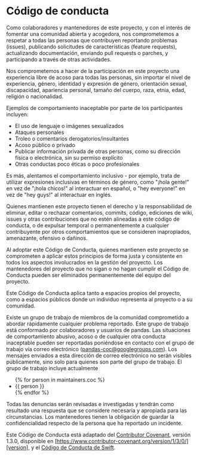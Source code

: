 # Código de conducta

Como colaboradores y mantenedores de este proyecto, y con el interés de
fomentar una comunidad abierta y acogedora, nos comprometemos a respetar a todas las personas que contribuyen reportando problemas (issues), publicando solicitudes de características (feature requests), actualizando documentación, enviando pull requests o parches, y participando a través de otras actividades.

Nos comprometemos a hacer de la participación en este proyecto una experiencia
libre de acoso para todas las personas, sin importar el nivel de experiencia, género, identidad y expresión de género, orientación sexual, discapacidad, apariencia personal,
tamaño del cuerpo, raza, etnia, edad, religión o nacionalidad.

Ejemplos de comportamiento inaceptable por parte de los participantes incluyen:

- El uso de lenguaje o imágenes sexualizados
- Ataques personales
- Troleo o comentarios derogatorios/insultantes
- Acoso público o privado
- Publicar información privada de otras personas, como su dirección física o electrónica, sin su permiso explícito
- Otras conductas poco éticas o poco profesionales

Es más, alentamos el comportamiento inclusivo - por ejemplo, trata de utilizar expresiones inclusivas en términos de género, como "¡hola gente!" en vez de "¡hola chicos!" al interactuar en español, o "hey everyone!" en vez de "hey guys!" al interactuar en inglés.

Quienes mantienen este proyecto tienen el derecho y la responsabilidad de eliminar, editar o rechazar comentarios, commits, código, ediciones de wiki, issues y otras contribuciones que no estén alineadas a este código de conducta, o de expulsar temporal o permanentemente a cualquier contribuyente por otros comportamientos que se consideren inapropiados, amenazante, ofensivo o dañinos.

Al adoptar este Código de Conducta, quienes mantienen este proyecto se comprometen
a aplicar estos principios de forma justa y consistente en todos los aspectos involucrados en la gestión del proyecto. Los mantenedores del proyecto que no sigan o no hagan cumplir el Código de
Conducta pueden ser eliminados permanentemente del equipo del proyecto.

Este Código de Conducta aplica tanto a espacios propios del proyecto, como a espacios públicos donde un individuo representa al proyecto o a su comunidad.

Existe un grupo de trabajo de miembros de la comunidad comprometido a abordar rápidamente cualquier problema reportado. Este grupo de trabajo está conformado por colaboradores y usuarios de pandas.
Las situaciones de comportamiento abusivo, acoso o de cualquier otra conducta inaceptable pueden ser
reportadas poniéndose en contacto con el grupo de trabajo vía correo electrónico (pandas-coc@googlegroups.com).
Los mensajes enviados a esta dirección de correo electrónico no serán visibles públicamente, sino solo para quienes son parte del grupo de trabajo. El grupo de trabajo incluye actualmente

<ul>
    {% for person in maintainers.coc %}
    <li>{{ person }}</li>
    {% endfor %}
</ul>

Todas las denuncias serán revisadas e investigadas y tendrán como resultado una respuesta que se considere necesaria y apropiada para las circunstancias. Los mantenedores tienen la obligación de guardar la confidencialidad respecto de la persona que ha reportado un incidente.

Este Código de Conducta está adaptado del [Contributor Covenant][homepage],
versión 1.3.0, disponible en
[https://www.contributor-covenant.org/version/1/3/0/][version],
y el [Código de Conducta de Swift][swift].

[homepage]: https://www.contributor-covenant.org
[version]: https://www.contributor-covenant.org/version/1/3/0/
[swift]: https://swift.org/community/#code-of-conduct
